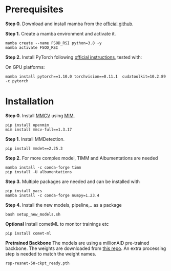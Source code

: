 # Prerequisites


**Step 0.** Download and install mamba from the [official github]([https://docs.conda.io/en/latest/miniconda.html](https://github.com/mamba-org/mamba)).

**Step 1.** Create a mamba environment and activate it.

```shell
mamba create --name FSOD_RSI python=3.8 -y
mamba activate FSOD_RSI
```

**Step 2.** Install PyTorch following [official instructions](https://pytorch.org/get-started/locally/), tested with:

On GPU platforms:

```shell
mamba install pytorch==1.10.0 torchvision==0.11.1  cudatoolkit=10.2.89 -c pytorch
```

# Installation



**Step 0.** Install [MMCV](https://github.com/open-mmlab/mmcv) using [MIM](https://github.com/open-mmlab/mim).

```shell
pip install openmim
mim install mmcv-full==1.3.17
```

**Step 1.** Install MMDetection.

```shell
pip install mmdet==2.25.3
```

**Step 2.** For more complex model, TIMM and Albumentations are needed
```shell
mamba install -c conda-forge timm
pip install -U albumentations
```

**Step 3.** Multiple packages are needed and can be installed with
```shell
pip install yacs
mamba install -c conda-forge numpy=1.23.4
```
**Step 4.** Install the new models, pipeline,.. as a package
```shell
bash setup_new_models.sh
```

**Optional** Install cometML to monitor trainings etc
```shell
pip install comet-ml
```

**Pretrained Backbone**
The models are using a millionAID pre-trained backbone. The weights are downloaded from [this repo](https://github.com/ViTAE-Transformer/ViTAE-Transformer-Remote-Sensing). An extra processing step is needed to match the weight names.
```shell
rsp-resnet-50-ckpt_ready.pth
```